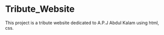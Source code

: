 # Tribute_Website
This project is a tribute website dedicated to A.P.J Abdul Kalam using html, css. 
